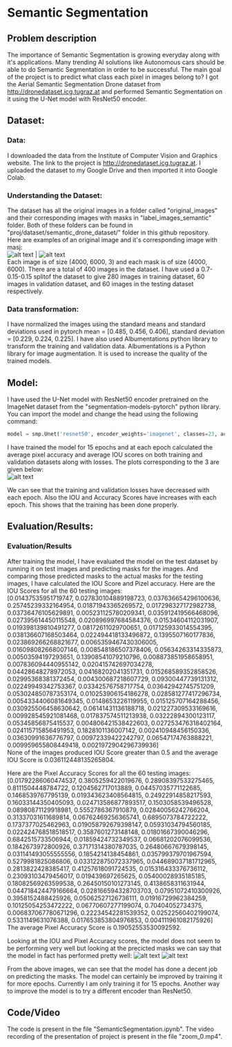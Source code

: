 # Semantic Segmentation
## Problem description
The importance of Semantic Segmentation is growing everyday along with it's applications. Many trending AI solutions like Autonomous cars should be able to do Semantic Segmentation in order to be successful. The main goal of the project is to predict what class each pixel in images belong to? I got the Aerial Semantic Segmentation Drone dataset from http://dronedataset.icg.tugraz.at and performed Semantic Segmentation on it using the U-Net model with ResNet50 encoder.

## Dataset:
### Data:
I downloaded the data from the Institute of Computer Vision and Graphics website. The link to the project is http://dronedataset.icg.tugraz.at. I uploaded the dataset to my Google Drive and then imported it into Google Colab.

### Understanding the Dataset:
The dataset has all the original images in a folder called "original_images" and their corresponding images with masks in "label_images_semantic" folder. Both of these folders can be found in "proj/dataset/semantic_drone_dataset/" folder in this github repository. Here are examples of an original image and it's corresponding image with masj: <br />
![alt text](https://github.com/ruthviksai/SemanticSegmentation/blob/main/original_image.png) | ![alt text](https://github.com/ruthviksai/SemanticSegmentation/blob/main/image_with_mask.png) <br />
Each image is of size (4000, 6000, 3) and each mask is of size (4000, 6000). There are a total of 400 images in the dataset. I have used a 0.7-0.15-0.15 splitof the dataset to give 280 images in training dataset, 60 images in validation dataset, and 60 images in the testing dataset respectively.
  
### Data transformation:
I have normalized the images using the standard means and standard deviations used in pytorch mean = [0.485, 0.456, 0.406], standard deviation = [0.229, 0.224, 0.225]. I have also used Albumentations python library to transform the training and validation data. Albumentations is a Python library for image augmentation. It is used to increase the quality of the trained models.

## Model:
I have used the U-Net model with ResNet50 encoder pretrained on the ImageNet dataset from the "segmentation-models-pytorch" python library. You can import the model and change the head using the following command:
```python
model = smp.Unet('resnet50', encoder_weights='imagenet', classes=23, activation=None, encoder_depth=5, decoder_channels=[256, 128, 64, 32, 16])
```
I have trained the model for 15 epochs and at each epoch calculated the average pixel accuracy and average IOU scores on both training and validation datasets along with losses. The plots corresponding to the 3 are given below: <br />
![alt text](https://github.com/ruthviksai/SemanticSegmentation/blob/main/training_plots.png)

We can see that the training and validation losses have decreased with each epoch. Also the IOU and Accuracy Scores have increases with each epoch. This shows that the training has been done properly.

## Evaluation/Results:
### Evaluation/Results
After training the model, I have evaluated the model on the test dataset by running it on test images and predicting masks for the images. And comparing those predicted masks to the actual masks for the testing images, I have calculated the IOU Score and Pizel accuracy. Here are the IOU Scores for all the 60 testing images: <br />
[0.01437535951719747, 0.027830104889198723, 0.037636654296100636, 0.25745239332164954, 0.01871943365269572, 0.017298327172982738, 0.03736476105629891, 0.005231125780209341, 0.035912419566468096, 0.027395614450115548, 0.020896997684584376, 0.01534604112031907, 0.019398139810491277, 0.08172611029700651, 0.017125933014554395, 0.038136607168503464, 0.022494418133496872, 0.1395507160177836, 0.023869266268821677, 0.0065359467430306005, 0.016098082668007146, 0.008548186507378406, 0.05634263314335873, 0.00503594197293651, 0.13908541079210796, 0.008873851958658951, 0.007836094440955142, 0.020415742697034278, 0.04428648278972053, 0.04168202041351731, 0.015268589352858526, 0.02995368381372454, 0.004300687218607729, 0.09300447739131312, 0.02249949342753367, 0.03342576758717754, 0.03642942745751209, 0.053024850787353174, 0.010253906154186278, 0.028581277417296734, 0.0054334406081649345, 0.0148653226119955, 0.015125707164288456, 0.030925506458630642, 0.06141431136188718, 0.021227309533169616, 0.009928545921081468, 0.017837574511213938, 0.03222894300123117, 0.05345856875415537, 0.004806421538422603, 0.027253476318402164, 0.024115715856491953, 0.1828101136007142, 0.002410948456150336, 0.03630991636776797, 0.00972339422242797, 0.06547174763888221, 0.009959655808449418, 0.0021972904296739936] <br />
None of the images produced IOU Score greater than 0.5 and the average IOU Score is 0.036112448135265804. <br />

Here are the Pixel Accuracy Scores for all the 60 testing images: <br />
[0.01792286060474537, 0.3805259422019676, 0.28908397533275465, 0.8111504448784722, 0.1204562717013889, 0.04457035771122685, 0.1468539767795139, 0.019343623408564815, 0.24922914858217593, 0.16033144350405093, 0.024713586877893517, 0.1503058539496528, 0.08980871129918981, 0.5552786367910879, 0.02840056242766204, 0.31337031611689814, 0.06762469256365741, 0.6895073784722222, 0.1737377025462963, 0.019058792679398147, 0.05931034794560185, 0.022424768518518517, 0.3587601273148148, 0.01801667390046296, 0.6842515733506944, 0.01859424732349537, 0.06681202076099536, 0.1842673972800926, 0.37171314380787035, 0.26480667679398145, 0.031141493055555556, 0.1854214138454861, 0.035799379701967594, 0.5279981825086806, 0.033122875072337965, 0.044689037181712965, 0.2813822428385417, 0.41257618091724535, 0.015316433376736112, 0.23093103479456017, 0.019439697265625, 0.05400028935185185, 0.18082569263599538, 0.26450150101273145, 0.4138658311631944, 0.044718424479166664, 0.028166594328703703, 0.07951072410300926, 0.3958152488425926, 0.05062527126736111, 0.01916729962384259, 0.10125054253472222, 0.06770607277199074, 0.70404052734375, 0.006837067780671296, 0.22234542281539352, 0.02522560402199074, 0.5331149631076388, 0.017653853804976853, 0.004111961082175926] <br />
The average Pixel Accuracy Score is 0.19052553530092592.

Looking at the IOU and Pixel Accuracy scores, the model does not seem to be performing very well but looking at the precicted masks we can say that the model in fact has performed pretty well:
![alt text](https://github.com/ruthviksai/SemanticSegmentation/blob/main/test_images1.png)
![alt text](https://github.com/ruthviksai/SemanticSegmentation/blob/main/test_images2.png)

From the above images, we can see that the model has done a decent job on predicting the masks. The model can certainly be improved by training it for more epochs. Currently I am only training it for 15 epochs. Another way to improve the model is to try a different encoder than ResNet50.

## Code/Video
The code is present in the file "SemanticSegmentation.ipynb". The video recording of the presentation of project is present in the file "zoom_0.mp4".
